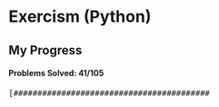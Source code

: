 # Exercism (Python)
## My Progress

<!-- 112 Spaces -->
#### Problems Solved: 41/105
<pre>[#########################################                                                                       ]</pre>

